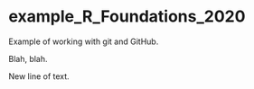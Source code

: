 # example_R_Foundations_2020
Example of working with git and GitHub.

Blah, blah.

New line of text.
